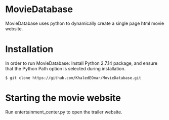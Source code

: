 # MovieDatabase
MovieDatabase uses python to dynamically create a single page html movie website. 

# Installation
In order to run MovieDatabase: Install Python 2.7.14 package, and ensure that the Python Path option is selected during installation.
```
$ git clone https://github.com/KhaledEOmar/MovieDatabase.git
```
# Starting the movie website
Run entertainment_center.py to open the trailer website. 



